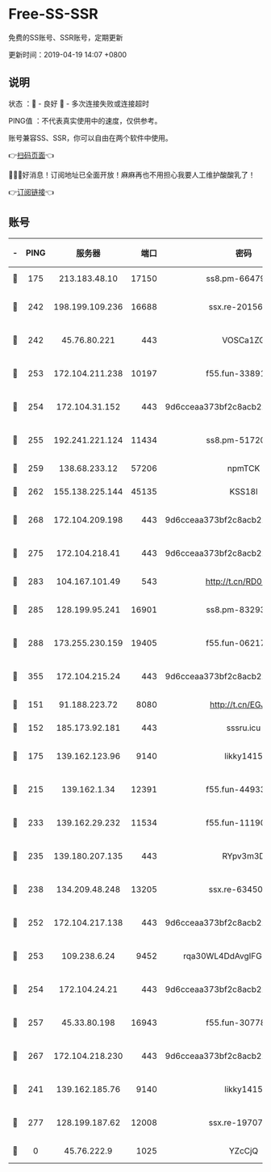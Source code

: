 # Free-SS-SSR

免费的SS账号、SSR账号，定期更新

更新时间：2019-04-19 14:07 +0800

## 说明

状态     ：🙂 - 良好 🙁 - 多次连接失败或连接超时

PING值   ：不代表真实使用中的速度，仅供参考。

账号兼容SS、SSR，你可以自由在两个软件中使用。

👉[扫码页面](https://liesauer.github.io/Free-SS-SSR/)👈

🎉🎉🎉好消息！订阅地址已全面开放！麻麻再也不用担心我要人工维护酸酸乳了！

👉[订阅链接](https://www.liesauer.net/yogurt/subscribe?ACCESS_TOKEN=DAYxR3mMaZAsaqUb)👈

## 账号

|-|PING|服务器|端口|密码|加密方式|区域|
|:----:|:----:|:-----:|-----:|:----:|:----:|:----:|
|🙂|175|213.183.48.10|17150|ss8.pm-66479246|rc4-md5|RU|
|🙂|242|198.199.109.236|16688|ssx.re-20156977|aes-256-cfb|US|
|🙂|242|45.76.80.221|443|VOSCa1ZG|aes-256-cfb|DE|
|🙂|253|172.104.211.238|10197|f55.fun-33891548|aes-256-cfb|US|
|🙂|254|172.104.31.152|443|9d6cceaa373bf2c8acb22e60b6a58be6|aes-256-cfb|US|
|🙂|255|192.241.221.124|11434|ss8.pm-51720881|aes-256-cfb|US|
|🙂|259|138.68.233.12|57206|npmTCK|rc4-md5|US|
|🙂|262|155.138.225.144|45135|KSS18l|rc4-md5|US|
|🙂|268|172.104.209.198|443|9d6cceaa373bf2c8acb22e60b6a58be6|aes-256-cfb|US|
|🙂|275|172.104.218.41|443|9d6cceaa373bf2c8acb22e60b6a58be6|aes-256-cfb|US|
|🙂|283|104.167.101.49|543|http://t.cn/RD0D7sx|rc4-md5|CA|
|🙂|285|128.199.95.241|16901|ss8.pm-83293789|aes-256-cfb|SG|
|🙂|288|173.255.230.159|19405|f55.fun-06217116|aes-256-cfb|US|
|🙂|355|172.104.215.24|443|9d6cceaa373bf2c8acb22e60b6a58be6|aes-256-cfb|US|
|🙂|151|91.188.223.72|8080|http://t.cn/EGJIyrl|rc4-md5|RU|
|🙂|152|185.173.92.181|443|sssru.icu|rc4-md5|RU|
|🙂|175|139.162.123.96|9140|likky1415|aes-256-cfb|JP|
|🙂|215|139.162.1.34|12391|f55.fun-44933569|aes-256-cfb|SG|
|🙂|233|139.162.29.232|11534|f55.fun-11190263|aes-256-cfb|SG|
|🙂|235|139.180.207.135|443|RYpv3m3D|aes-256-cfb|JP|
|🙂|238|134.209.48.248|13205|ssx.re-63450110|aes-256-cfb|US|
|🙂|252|172.104.217.138|443|9d6cceaa373bf2c8acb22e60b6a58be6|aes-256-cfb|US|
|🙂|253|109.238.6.24|9452|rqa30WL4DdAvgIFG6Fs3znzTa|aes-256-cfb|FR|
|🙂|254|172.104.24.21|443|9d6cceaa373bf2c8acb22e60b6a58be6|aes-256-cfb|US|
|🙂|257|45.33.80.198|16943|f55.fun-30778693|aes-256-cfb|US|
|🙂|267|172.104.218.230|443|9d6cceaa373bf2c8acb22e60b6a58be6|aes-256-cfb|US|
|🙁|241|139.162.185.76|9140|likky1415|aes-256-cfb|DE|
|🙁|277|128.199.187.62|12008|ssx.re-19707591|aes-256-cfb|SG|
|🙁|0|45.76.222.9|1025|YZcCjQ|rc4-md5|JP|
